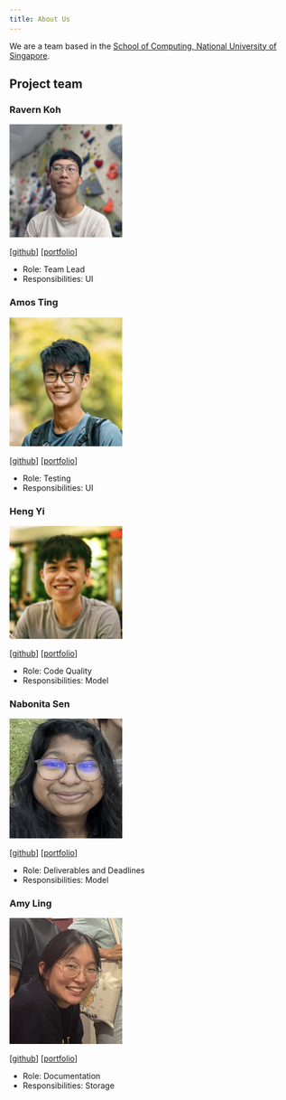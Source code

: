 ```yaml
---
title: About Us
---
```


We are a team based in the [School of Computing, National University of Singapore](http://www.comp.nus.edu.sg).

## Project team

### Ravern Koh

<img src="images/ravern.png" width="200px">

[[github](https://github.com/ravern)]
[[portfolio](team/ravern.md)]

* Role: Team Lead
* Responsibilities: UI

### Amos Ting

<img src="images/amosting.png" width="200px">

[[github](http://github.com/amosting)]
[[portfolio](team/amosting.md)]

* Role: Testing
* Responsibilities: UI

### Heng Yi

<img src="images/lheng1.png" width="200px">

[[github](http://github.com/lheng1)]
[[portfolio](team/lheng1.md)]

* Role: Code Quality
* Responsibilities: Model

### Nabonita Sen

<img src="images/nabonitasen.png" width="200px">

[[github](http://github.com/nabonitasen)]
[[portfolio](team/nabonitasen.md)]

* Role: Deliverables and Deadlines
* Responsibilities: Model

### Amy Ling

<img src="images/ylyma.png" width="200px">

[[github](http://github.com/ylyma)]
[[portfolio](team/ylyma.md)]

* Role: Documentation
* Responsibilities: Storage
